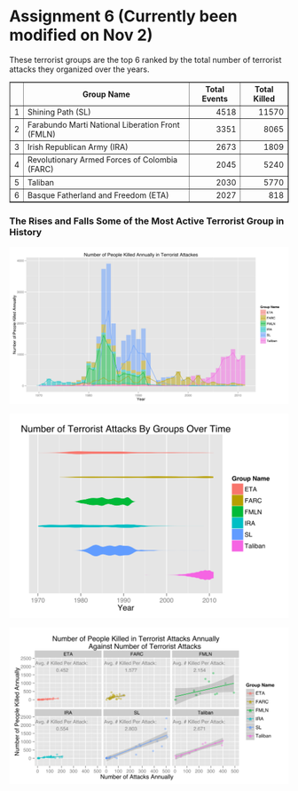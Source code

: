 Assignment 6 (Currently been modified on Nov 2)
========================================================









These terrorist groups are the top 6 ranked by the total number of terrorist attacks they organized over the years.
<!-- html table generated in R 3.0.2 by xtable 1.7-1 package -->
<!-- Sun Nov  3 15:02:01 2013 -->
<TABLE border=1>
<TR> <TH>  </TH> <TH> Group Name </TH> <TH> Total Events </TH> <TH> Total Killed </TH>  </TR>
  <TR> <TD align="right"> 1 </TD> <TD> Shining Path (SL) </TD> <TD align="right"> 4518 </TD> <TD align="right"> 11570 </TD> </TR>
  <TR> <TD align="right"> 2 </TD> <TD> Farabundo Marti National Liberation Front (FMLN) </TD> <TD align="right"> 3351 </TD> <TD align="right"> 8065 </TD> </TR>
  <TR> <TD align="right"> 3 </TD> <TD> Irish Republican Army (IRA) </TD> <TD align="right"> 2673 </TD> <TD align="right"> 1809 </TD> </TR>
  <TR> <TD align="right"> 4 </TD> <TD> Revolutionary Armed Forces of Colombia (FARC) </TD> <TD align="right"> 2045 </TD> <TD align="right"> 5240 </TD> </TR>
  <TR> <TD align="right"> 5 </TD> <TD> Taliban </TD> <TD align="right"> 2030 </TD> <TD align="right"> 5770 </TD> </TR>
  <TR> <TD align="right"> 6 </TD> <TD> Basque Fatherland and Freedom (ETA) </TD> <TD align="right"> 2027 </TD> <TD align="right"> 818 </TD> </TR>
   </TABLE>


### The Rises and Falls Some of the Most Active Terrorist Group in History
![group impact](figure/group_impact_bar.svg)


![group impact violin](figure/group_impact_violin.svg)

![Number of killed against number of attacks](figure/pKilledvsAttacks.svg)



